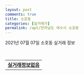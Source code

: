 ```yaml
---
layout: post
comments: true
title: 소호동
categories: [실거래가]
permalink: /apt/전라남도 여수시 소호동
---
```


2021년 07월 07일 소호동 실거래 정보

<script type="text/javascript">
  google.charts.load('current', {'packages':['corechart']});
  google.charts.setOnLoadCallback(drawChart);

  function drawChart() {
    var data = google.visualization.arrayToDataTable([['거래일', '매매', '전월세', '전매'], ['20-07', 30, 15, 0], ['20-08', 20, 8, 0], ['20-09', 21, 15, 0], ['20-10', 17, 7, 0], ['20-11', 23, 11, 0], ['20-12', 19, 16, 0], ['21-01', 18, 12, 0], ['21-02', 14, 6, 0], ['21-03', 21, 6, 0], ['21-04', 9, 14, 0], ['21-05', 15, 16, 0], ['21-06', 11, 16, 0], ['21-07', 0, 3, 0]]);

    var options = {
      title: '최근 유형별 거래량 추이',
      legend: { position: 'bottom' }
    };

    var chart = new google.visualization.LineChart(document.getElementById('columnchart_material'));
    chart.draw(data, (options));
  }
</script>

<div id="columnchart_material" style="width: 95%; margin-left: -35px; display: block"></div>
<br>
<table>
  <tr>
    <td colspan="4" style="font-weight: bold;"><a href="https://search.naver.com/search.naver?query=소호동 실거래정보없음">실거래정보없음</a></td>
  </tr>
    
</table>
    